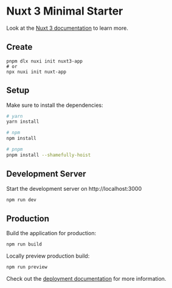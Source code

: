 # Nuxt 3 Minimal Starter

Look at the [Nuxt 3 documentation](https://nuxt.com/docs/getting-started/introduction) to learn more.

## Create
```
pnpm dlx nuxi init nuxt3-app
# or
npx nuxi init nuxt-app
```

## Setup

Make sure to install the dependencies:

```bash
# yarn
yarn install

# npm
npm install

# pnpm
pnpm install --shamefully-hoist
```

## Development Server

Start the development server on http://localhost:3000

```bash
npm run dev
```

## Production

Build the application for production:

```bash
npm run build
```

Locally preview production build:

```bash
npm run preview
```

Check out the [deployment documentation](https://nuxt.com/docs/getting-started/deployment) for more information.
